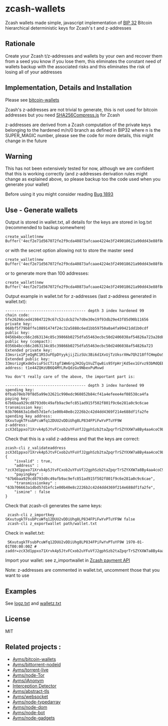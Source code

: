 zcash-wallets
===

Zcash wallets made simple, javascript implementation of [BIP 32](https://github.com/bitcoin/bips/blob/master/bip-0032.mediawiki) Bitcoin hierarchical deterministic keys for Zcash's t and z-addresses

## Rationale

Create your Zcash t/z-addresses and wallets by your own and recover them from a seed you know if you lose them, this eliminates the constant need of wallets backup with the associated risks and this eliminates the risk of losing all of your addresses

## Implementation, Details and Installation

Please see [bitcoin-wallets](https://github.com/Ayms/bitcoin-wallets)

Zcash's z-addresses are not trivial to generate, this is not used for bitcoin addresses but you need [SHA256Compress.js](https://github.com/Ayms/bitcoin-wallets/tree/master/SHA256Compress.js) for Zcash

z-addresses are derived from a Zcash computation of the private keys belonging to the hardened m/n/0 branch as defined in BIP32 where n is the SUPER_MAGIC number, please see the code for more details, this might change in the future

## Warning

This has not been extensively tested for now, although we are confident that this is working correctly (and z-addresses derivation rules might change as explained above, so please backup too the code used when you generate your wallet)

Before using it you might consider reading [Bug 1893](https://github.com/zcash/zcash/issues/1893)

## Use - Generate wallets
	
Output is stored in wallet.txt, all details for the keys are stored in log.txt (recommended to backup somewhere)

	create_wallet(new Buffer('4ecf2e71d567072fe2f9cda40873afcaae4224e3f249018621a90dd43e88f8de','hex'),null,null,'zcash');
	
or with the secret option allowing not to store the master seed

	create_wallet(new Buffer('4ecf2e71d567072fe2f9cda40873afcaae4224e3f249018621a90dd43e88f8de','hex'),true,null,'zcash');
	
or to generate more than 100 addresses:

	create_wallet(new Buffer('4ecf2e71d567072fe2f9cda40873afcaae4224e3f249018621a90dd43e88f8de','hex'),null,1000,'zcash');
	
Output example in wallet.txt for z-addresses (last z-address generated in wallet.txt):

	------------------------------------ depth 3 index hardened 99
	chain code: 5fe26266ced419847229c67c52cdcb27e7d0e30e19f93db29e43f85d90b11656
	private key: 068bf5f79b8ffe10891474f24c32a5888c6ed1bb59750a0a4fa99421dd1b0cdf
	public key: 0456b4bcc66c2d63134c85c39866b0275dfa55463ecbc50d2406038af54826a723a28d8b4ee8ede58115f13db1bd8ffc122a25f927991c2d41983e9f69cafb3d79
	public key (compact): 0356b4bcc66c2d63134c85c39866b0275dfa55463ecbc50d2406038af54826a723
	Extended private key: 33msrix1PjeQgRC1R53uFEpDYyykjijZizSUc3Bi6d1XvUjTzUksrXHw7Qh218ffCHmpDoSG6Pehh1BSSFMt6DXg1wjwUG6ghmTmHet727BRjFEAamA
	Extended public key: 33msrizgKxdm5viuFScCTitgf1Wm6rgJH2Gy1VuZTqw8is95YpHrjKd5ex1GYvz93bMdQEBy4t2ZAC5L6sP1Ci5gNkFpYhPBvQ3bnScC7fADVzrWMWH
	address: t1e44ZQHzUB6Q4MYLRvQdzGu9NbexPuMvwd
	
	You don't really care of the above, the important part is:
	
	------------------------------------ depth 3 index hardened 99
	spending key: 0fbab70eb70f8d5a99e32621c990edc960852b84cf41a4efeee4ef08538ca4fa
	paying key: 67b6baa929cd8793d0c49afb9ac9efc851ad915f502f801f9c6e281a0c9c6cae
	transmission key: 63b706663a1dbd57d1efc1e00b40e8c2226b2c42d4dd4369f214e688df1fa2fe
	spending key address: SKxutugkTFsubPcuWfq12DUU2vDDiUhg8LP834FPiFwYvPTuYF9W
	z-address: zcX3d1ppxo71Xrvk4p5JtvFCxob2uYFuVfJ2gphSzb2taZpqrTrSZYXXW7a8By4aa4coC9Lh5aQF48gW9X8gqZbsRDwwm79

Check that this is a valid z-address and that the keys are correct:
	
	zcash-cli z_validateaddress zcX3d1ppxo71Xrvk4p5JtvFCxob2uYFuVfJ2gphSzb2taZpqrTrSZYXXW7a8By4aa4coC9Lh5aQF48gW9X8gqZbsRDwwm79
	{
		"isvalid" : true,
		"address" : "zcX3d1ppxo71Xrvk4p5JtvFCxob2uYFuVfJ2gphSzb2taZpqrTrSZYXXW7a8By4aa4coC9Lh5aQF48gW9X8gqZbsRDwwm79",
		"payingkey" : "67b6baa929cd8793d0c49afb9ac9efc851ad915f502f801f9c6e281a0c9c6cae",
		"transmissionkey" : "63b706663a1dbd57d1efc1e00b40e8c2226b2c42d4dd4369f214e688df1fa2fe",
		"ismine" : false
	}

Check that zcash-cli generates the same keys:
	
	 zcash-cli z_importkey SKxutugkTFsubPcuWfq12DUU2vDDiUhg8LP834FPiFwYvPTuYF9W false
	 zcash-cli z_exportwallet path/wallet.txt
	 
Check in wallet.txt:
	 
	 SKxutugkTFsubPcuWfq12DUU2vDDiUhg8LP834FPiFwYvPTuYF9W 1970-01-01T00:00:00Z # zaddr=zcX3d1ppxo71Xrvk4p5JtvFCxob2uYFuVfJ2gphSzb2taZpqrTrSZYXXW7a8By4aa4coC9Lh5aQF48gW9X8gqZbsRDwwm79
	 
Import your wallet: see z_importwallet in [Zcash payment API](https://github.com/zcash/zcash/blob/master/doc/payment-api.md)

Note: z-addresses are commented in wallet.txt, uncomment those that you want to use
	
## Examples

See [logz.txt](https://github.com/Ayms/bitcoin-wallets/tree/master/tests/logz.txt) and [walletz.txt](https://github.com/Ayms/bitcoin-wallets/tree/master/tests/walletz.txt)

## License

MIT

## Related projects :

* [Ayms/bitcoin-wallets](https://github.com/Ayms/bitcoin-wallets)
* [Ayms/bittorrent-nodeid](https://github.com/Ayms/bittorrent-nodeid)
* [Ayms/torrent-live](https://github.com/Ayms/torrent-live)
* [Ayms/node-Tor](https://github.com/Ayms/node-Tor)
* [Ayms/iAnonym](https://github.com/Ayms/iAnonym)
* [Interception Detector](http://www.ianonym.com/intercept.html)
* [Ayms/abstract-tls](https://github.com/Ayms/abstract-tls)
* [Ayms/websocket](https://github.com/Ayms/websocket)
* [Ayms/node-typedarray](https://github.com/Ayms/node-typedarray)
* [Ayms/node-dom](https://github.com/Ayms/node-dom)
* [Ayms/node-bot](https://github.com/Ayms/node-bot)
* [Ayms/node-gadgets](https://github.com/Ayms/node-gadgets)

